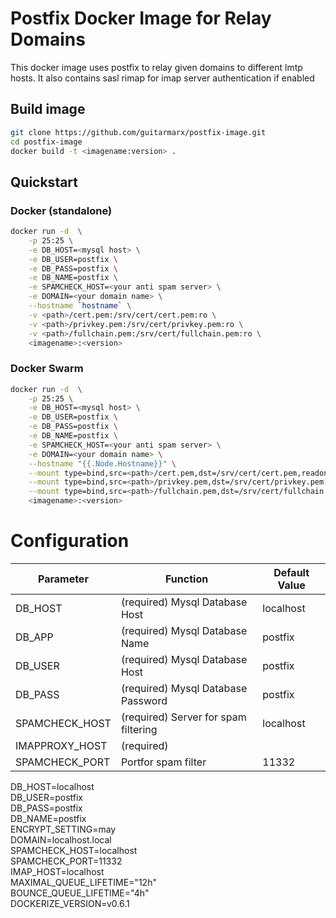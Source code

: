 # Postfix Docker Image for Relay Domains

This docker image uses postfix to relay given domains to different lmtp hosts.
It also contains sasl rimap for imap server authentication if enabled

## Build image
```sh
git clone https://github.com/guitarmarx/postfix-image.git
cd postfix-image
docker build -t <imagename:version> .
```

## Quickstart

### Docker (standalone)
```sh
docker run -d  \
    -p 25:25 \
    -e DB_HOST=<mysql host> \
    -e DB_USER=postfix \
    -e DB_PASS=postfix \
    -e DB_NAME=postfix \
    -e SPAMCHECK_HOST=<your anti spam server> \
    -e DOMAIN=<your domain name> \
    --hostname `hostname` \
    -v <path>/cert.pem:/srv/cert/cert.pem:ro \
    -v <path>/privkey.pem:/srv/cert/privkey.pem:ro \
    -v <path>/fullchain.pem:/srv/cert/fullchain.pem:ro \
    <imagename>:<version>
```

### Docker Swarm
```sh
docker run -d  \
    -p 25:25 \
    -e DB_HOST=<mysql host> \
    -e DB_USER=postfix \
    -e DB_PASS=postfix \
    -e DB_NAME=postfix \
    -e SPAMCHECK_HOST=<your anti spam server> \
    -e DOMAIN=<your domain name> \
    --hostname "{{.Node.Hostname}}" \
    --mount type=bind,src=<path>/cert.pem,dst=/srv/cert/cert.pem,readonly \
    --mount type=bind,src=<path>/privkey.pem,dst=/srv/cert/privkey.pem,readonly \
    --mount type=bind,src=<path>/fullchain.pem,dst=/srv/cert/fullchain.pem,readonly \
    <imagename>:<version>
```


# Configuration

Parameter | Function| Default Value|
---|---|---|
DB_HOST | (required) Mysql Database Host | localhost
DB_APP | (required) Mysql Database Name | postfix
DB_USER | (required) Mysql Database Host | postfix
DB_PASS | (required) Mysql Database Password | postfix
SPAMCHECK_HOST | (required) Server for spam filtering | localhost
IMAPPROXY_HOST | (required)
SPAMCHECK_PORT | Portfor spam filter | 11332


DB_HOST=localhost \
	DB_USER=postfix \
	DB_PASS=postfix \
	DB_NAME=postfix \
	ENCRYPT_SETTING=may \
	DOMAIN=localhost.local \
	SPAMCHECK_HOST=localhost \
	SPAMCHECK_PORT=11332 \
	IMAP_HOST=localhost \
	MAXIMAL_QUEUE_LIFETIME="12h" \
	BOUNCE_QUEUE_LIFETIME="4h" \
	DOCKERIZE_VERSION=v0.6.1
